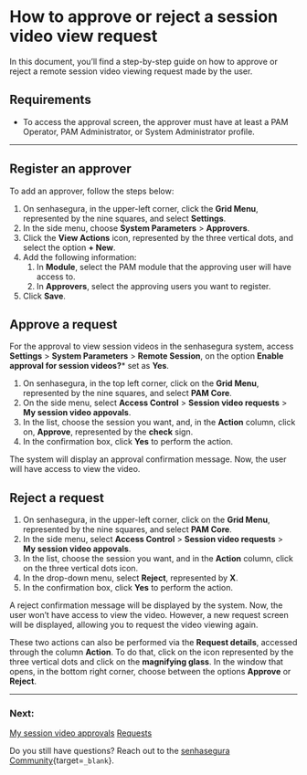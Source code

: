 # How to approve or reject a session video view request

In this document, you’ll find a step-by-step guide on how to approve or reject a remote session video viewing request made by the user.

## Requirements

* To access the approval screen, the approver must have at least a PAM Operator, PAM Administrator, or System Administrator profile.

---
## Register an approver
To add an approver, follow the steps below:

1. On senhasegura, in the upper-left corner, click the **Grid Menu**, represented by the nine squares, and select **Settings**.
2. In the side menu, choose **System Parameters** > **Approvers**.
3. Click the **View Actions** icon, represented by the three vertical dots, and select the option **+ New**.
4. Add the following information:
    1. In **Module**, select the PAM module that the approving user will have access to.
    2. In **Approvers**, select the approving users you want to register.
5. Click **Save**.

## Approve a request
For the approval to view session videos in the senhasegura system, access  **Settings** > **System Parameters** > **Remote Session**, on the option **Enable approval for session videos?*** set as **Yes**.

1. On senhasegura, in the top left corner, click on the **Grid Menu**, represented by the nine squares, and select **PAM Core**.
2. On the side menu, select **Access Control** > **Session video requests** > **My session video appovals**.
3. In the list, choose the session you want, and, in the **Action** column, click on, **Approve**, represented by the **check** sign.
4. In the confirmation box, click **Yes** to perform the action.

The system will display an approval confirmation message. Now, the user will have access to view the video.

## Reject a request

1. On senhasegura, in the upper-left corner, click on the **Grid Menu**, represented by the nine squares, and select **PAM Core**.
2. In the side menu, select **Access Control** > **Session video requests** > **My session video appovals**.
3. In the list, choose the session you want, and in the **Action** column, click on the three vertical dots icon.
4. In the drop-down menu, select **Reject**, represented by **X**.
5. In the confirmation box, click **Yes** to perform the action.

A reject confirmation message will be displayed by the system. Now, the user won’t have access to view the video. However, a new request screen will be displayed, allowing you to request the video viewing again.

These two actions can also be performed via the **Request details**, accessed through the column **Action**. To do that, click on the icon represented by the three vertical dots and click on the **magnifying glass**. In the window that opens, in the bottom right corner, choose between the options **Approve** or **Reject**.

---
### Next:
[My session video approvals](/v3-32/docs/pam-session-my-session-video-approvals)
[Requests](/v3-32/docs/pam-session-requests-video)

Do you still have questions? Reach out to the [senhasegura Community](https://community.senhasegura.io/){target=`_blank`}.